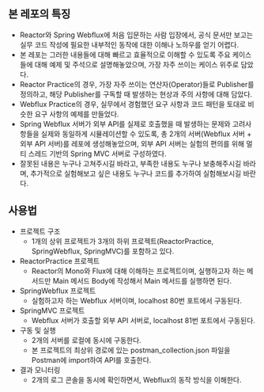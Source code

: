 ## 본 레포의 특징

- Reactor와 Spring Webflux에 처음 입문하는 사람 입장에서, 공식 문서만 보고는 실무 코드 작성에 필요한 내부적인 동작에 대한 이해나 노하우를 얻기 어렵다.
- 본 레포는 그러한 내용들에 대해 빠르고 효율적으로 이해할 수 있도록 주요 케이스들에 대해 예제 및 주석으로 설명해놓았으며, 가장 자주 쓰이는 케이스 위주로 담았다.
- Reactor Practice의 경우, 가장 자주 쓰이는 연산자(Operator)들로 Publisher를 정의하고, 해당 Publisher를 구독할 때 발생하는 현상과 주의 사항에 대해 담았다.
- Webflux Practice의 경우, 실무에서 경험했던 요구 사항과 코드 패턴을 토대로 비슷한 요구 사항의 예제를 만들었다.
- Spring Webflux 서버가 외부 API를 실제로 호출했을 때 발생하는 문제와 고려사항들을 실제와 동일하게 시뮬레이션할 수 있도록, 총 2개의 서버(Webflux 서버 + 외부 API 서버)를 레포에 생성해놓았으며, 외부 API 서버는 실험의 편의를 위해 멀티 스레드 기반의 Spring MVC 서버로 구성하였다.
- 잘못된 내용은 누구나 고쳐주시길 바라고, 부족한 내용도 누구나 보충해주시길 바라며, 추가적으로 실험해보고 싶은 내용도 누구나 코드를 추가하여 실험해보시길 바란다.

## 사용법
- 프로젝트 구조
  - 1개의 상위 프로젝트가 3개의 하위 프로젝트(ReactorPractice, SpringWebflux, SpringMVC)를 포함하고 있다.
- ReactorPractice 프로젝트
  - Reactor의 Mono와 Flux에 대해 이해하는 프로젝트이며, 실행하고자 하는 메서드만 Main 메서드 Body에 작성해서 Main 메서드를 실행하면 된다.
- SpringWebflux 프로젝트
  - 실험하고자 하는 Webflux 서버이며, localhost 80번 포트에서 구동된다. 
- SpringMVC 프로젝트
  - Webflux 서버가 호출할 외부 API 서버로, localhost 81번 포트에서 구동된다.
- 구동 및 실행
  - 2개의 서버를 로컬에 동시에 구동한다.
  - 본 프로젝트의 최상위 경로에 있는 postman_collection.json 파일을 Postman에 import하여 API를 호출한다.
- 결과 모니터링
  - 2개의 로그 콘솔을 동시에 확인하면서, Webflux의 동작 방식을 이해한다.